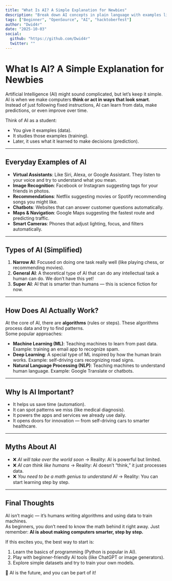 ```yaml
---
title: "What Is AI? A Simple Explanation for Newbies"
description: "Break down AI concepts in plain language with examples like virtual assistants or image recognition."
tags: ["Beginner", "OpenSource", "AI", "hacktoberfest"]
author: "Dwid4r"
date: "2025-10-03"
social:
  github: "https://github.com/Dwid4r"
  twitter: ""
---
```


# What Is AI? A Simple Explanation for Newbies

Artificial Intelligence (AI) might sound complicated, but let’s keep it simple. AI is when we make computers **think or act in ways that look smart**. Instead of just following fixed instructions, AI can learn from data, make predictions, or even improve over time.

Think of AI as a student:
- You give it examples (data).
- It studies those examples (training).
- Later, it uses what it learned to make decisions (prediction).

---

## Everyday Examples of AI
- **Virtual Assistants**: Like Siri, Alexa, or Google Assistant. They listen to your voice and try to understand what you mean.
- **Image Recognition**: Facebook or Instagram suggesting tags for your friends in photos.
- **Recommendations**: Netflix suggesting movies or Spotify recommending songs you might like.
- **Chatbots**: Websites that can answer customer questions automatically.
- **Maps & Navigation**: Google Maps suggesting the fastest route and predicting traffic.
- **Smart Cameras**: Phones that adjust lighting, focus, and filters automatically.

---

## Types of AI (Simplified)
1. **Narrow AI**: Focused on doing one task really well (like playing chess, or recommending movies).
2. **General AI**: A theoretical type of AI that can do any intellectual task a human can do. We don’t have this yet!
3. **Super AI**: AI that is smarter than humans — this is science fiction for now.

---

## How Does AI Actually Work?
At the core of AI, there are **algorithms** (rules or steps). These algorithms process data and try to find patterns.  
Some popular approaches:
- **Machine Learning (ML)**: Teaching machines to learn from past data. Example: training an email app to recognize spam.
- **Deep Learning**: A special type of ML inspired by how the human brain works. Example: self-driving cars recognizing road signs.
- **Natural Language Processing (NLP)**: Teaching machines to understand human language. Example: Google Translate or chatbots.

---

## Why Is AI Important?
- It helps us save time (automation).
- It can spot patterns we miss (like medical diagnosis).
- It powers the apps and services we already use daily.
- It opens doors for innovation — from self-driving cars to smarter healthcare.

---

## Myths About AI
- ❌ *AI will take over the world soon* → Reality: AI is powerful but limited.
- ❌ *AI can think like humans* → Reality: AI doesn’t “think,” it just processes data.
- ❌ *You need to be a math genius to understand AI* → Reality: You can start learning step by step.

---

## Final Thoughts
AI isn’t magic — it’s humans writing algorithms and using data to train machines.  
As beginners, you don’t need to know the math behind it right away. Just remember: **AI is about making computers smarter, step by step.**

If this excites you, the best way to start is:
1. Learn the basics of programming (Python is popular in AI).
2. Play with beginner-friendly AI tools (like ChatGPT or image generators).
3. Explore simple datasets and try to train your own models.

🚀 AI is the future, and you can be part of it!
